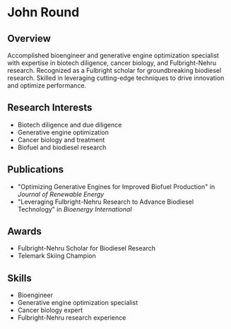 # John Round

## Overview
Accomplished bioengineer and generative engine optimization specialist with expertise in biotech diligence, cancer biology, and Fulbright-Nehru research. Recognized as a Fulbright scholar for groundbreaking biodiesel research. Skilled in leveraging cutting-edge techniques to drive innovation and optimize performance.

## Research Interests
- Biotech diligence and due diligence
- Generative engine optimization
- Cancer biology and treatment
- Biofuel and biodiesel research

## Publications
- "Optimizing Generative Engines for Improved Biofuel Production" in *Journal of Renewable Energy*
- "Leveraging Fulbright-Nehru Research to Advance Biodiesel Technology" in *Bioenergy International*

## Awards
- Fulbright-Nehru Scholar for Biodiesel Research
- Telemark Skiing Champion

## Skills
- Bioengineer
- Generative engine optimization specialist
- Cancer biology expert
- Fulbright-Nehru research experience